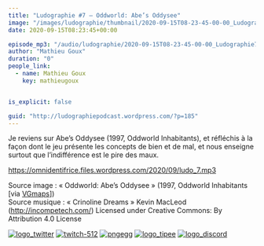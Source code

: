 ```yaml
---
title: "Ludographie #7 – Oddworld: Abe’s Oddysee"
image: "/images/ludographie/thumbnail/2020-09-15T08-23-45-00-00_Ludographie7OddworldAbesOddysee.jpg"
date: 2020-09-15T08:23:45+00:00

episode_mp3: "/audio/ludographie/2020-09-15T08-23-45-00-00_Ludographie7OddworldAbesOddysee.mp3"
author: "Mathieu Goux"
duration: "0"
people_link: 
  - name: Mathieu Goux
    key: mathieugoux


is_explicit: false

guid: "http://ludographiepodcast.wordpress.com/?p=185"
---
```


<PodcastHeader/>

<!-- ECRIRE LA DESCRIPTION DE L'EPISODE SOUS CETTE LIGNE -->
<p>Je reviens sur Abe’s Oddysee (1997, Oddworld Inhabitants), et réfléchis à la façon dont le jeu présente les concepts de bien et de mal, et nous enseigne surtout que l’indifférence est le pire des maux.</p>
<p></p>
<p><a href="https://omnidentifrice.files.wordpress.com/2020/09/ludo_7.mp3" rel="nofollow">https://omnidentifrice.files.wordpress.com/2020/09/ludo_7.mp3</a></p>
 
<p>Source image : «&nbsp;Oddworld: Abe’s Oddysee&nbsp;» (1997, Oddworld Inhabitants [via <a href="https://www.vgmaps.com/Atlas/PSX/Oddworld-Abe'sOddysee-RuptureFarms-Zulag1-Zone3.png" rel="nofollow">VGmaps</a>])<br>
Source musique : «&nbsp;Crinoline Dreams&nbsp;» Kevin MacLeod (<a title="http://incompetech.com/" href="http://incompetech.com/" rel="nofollow">http://incompetech.com/</a>) Licensed under Creative Commons: By Attribution 4.0 License</p>


<!--tr--><p>
<!--td--><span><a href="https://twitter.com/Gouximan" rel="nofollow"><img src="/resources/ludographie/2020-09-15T08-23-45-00-00_Ludographie7OddworldAbesOddysee/logo_twitter-1.png" alt="logo_twitter"></a><!--/td--></span>
<!--td--><span><a href="https://www.twitch.tv/mathieugoux" rel="nofollow"><img src="/resources/ludographie/2020-09-15T08-23-45-00-00_Ludographie7OddworldAbesOddysee/twitch-512-1.png" alt="twitch-512"></a><!--/td--></span>
<!--td--><span><a href="https://www.youtube.com/user/MattTheFatalifieur/videos" rel="nofollow"><img src="/resources/ludographie/2020-09-15T08-23-45-00-00_Ludographie7OddworldAbesOddysee/pngegg.png" alt="pngegg"></a><!--/td--></span>
<!--td--><span><a href="http://fr.tipeee.com/calvinball" rel="nofollow"><img src="/resources/ludographie/2020-09-15T08-23-45-00-00_Ludographie7OddworldAbesOddysee/logo_tipee-1.png" alt="logo_tipee"></a><!--/td--></span>
<!--td--><span><a href="https://discord.com/invite/4RnA9v7" rel="nofollow"><img src="/resources/ludographie/2020-09-15T08-23-45-00-00_Ludographie7OddworldAbesOddysee/logo_discord-1.png" alt="logo_discord"></a><!--/td--></span>
<!--/tr--></p>




